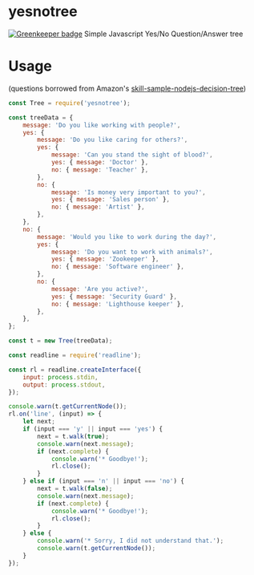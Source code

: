 # yesnotree

[![Greenkeeper badge](https://badges.greenkeeper.io/ericblade/yesnotree.svg)](https://greenkeeper.io/)
Simple Javascript Yes/No Question/Answer tree

# Usage
(questions borrowed from Amazon's [skill-sample-nodejs-decision-tree](https://github.com/alexa/skill-sample-nodejs-decision-tree))

```javascript
const Tree = require('yesnotree');

const treeData = {
    message: 'Do you like working with people?',
    yes: {
        message: 'Do you like caring for others?',
        yes: {
            message: 'Can you stand the sight of blood?',
            yes: { message: 'Doctor' },
            no: { message: 'Teacher' },
        },
        no: {
            message: 'Is money very important to you?',
            yes: { message: 'Sales person' },
            no: { message: 'Artist' },
        },
    },
    no: {
        message: 'Would you like to work during the day?',
        yes: {
            message: 'Do you want to work with animals?',
            yes: { message: 'Zookeeper' },
            no: { message: 'Software engineer' },
        },
        no: {
            message: 'Are you active?',
            yes: { message: 'Security Guard' },
            no: { message: 'Lighthouse keeper' },
        },
    },
};

const t = new Tree(treeData);

const readline = require('readline');

const rl = readline.createInterface({
    input: process.stdin,
    output: process.stdout,
});

console.warn(t.getCurrentNode());
rl.on('line', (input) => {
    let next;
    if (input === 'y' || input === 'yes') {
        next = t.walk(true);
        console.warn(next.message);
        if (next.complete) {
            console.warn('* Goodbye!');
            rl.close();
        }
    } else if (input === 'n' || input === 'no') {
        next = t.walk(false);
        console.warn(next.message);
        if (next.complete) {
            console.warn('* Goodbye!');
            rl.close();
        }
    } else {
        console.warn('* Sorry, I did not understand that.');
        console.warn(t.getCurrentNode());
    }
});
```